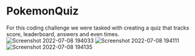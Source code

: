 # PokemonQuiz
For this coding challenge we were tasked with creating a quiz that tracks score, leaderboard, answers and even times. ![Screenshot 2022-07-08 194033](https://user-images.githubusercontent.com/105322606/178085264-73ea0c66-1c20-43f3-9e64-176070f0385d.jpg)
![Screenshot 2022-07-08 194111](https://user-images.githubusercontent.com/105322606/178085265-845cc57a-6122-4bb0-a626-f6d4d1d76c37.jpg)
![Screenshot 2022-07-08 194135](https://user-images.githubusercontent.com/105322606/178085266-049b776b-556c-43c5-aed5-2d96bde3d0c9.jpg)
